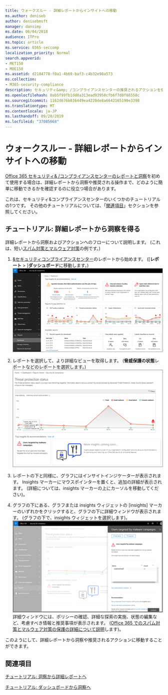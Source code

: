 ```yaml
---
title: ウォークスルー - 詳細レポートからインサイトへの移動
ms.author: deniseb
author: denisebmsft
manager: dansimp
ms.date: 06/04/2018
audience: ITPro
ms.topic: article
ms.service: O365-seccomp
localization_priority: Normal
search.appverid:
- MET150
- MOE150
ms.assetid: d2104778-f0a1-4b69-baf3-c4b32e98a573
ms.collection:
- M365-security-compliance
description: セキュリティ&amp; /コンプライアンスセンターの推奨されるアクションを使用して、詳細レポートから洞察に移動する方法について説明します。
ms.openlocfilehash: 0ab5f99fb1dd8a313ead93950cfb6f7d0f86558c
ms.sourcegitcommit: 1162d676b036449ea4220de8a6642165190e3398
ms.translationtype: MT
ms.contentlocale: ja-JP
ms.lasthandoff: 09/20/2019
ms.locfileid: "37085668"
---
```

# <a name="walkthrough---from-a-detailed-report-to-an-insight"></a>ウォークスルー - 詳細レポートからインサイトへの移動

[Office 365 セキュリティ&amp; /コンプライアンスセンターのレポートと洞察](reports-and-insights-in-security-and-compliance.md)を初めて使用する場合は、詳細レポートから洞察や推奨される操作まで、どのように簡単に移動できるかを確認するのに役立つ場合があります。 
  
これは、セキュリティ&amp;コンプライアンスセンターのいくつかのチュートリアルの1つです。 その他のチュートリアルについては、「[関連項目](#related-topics)」セクションを参照してください。 
  
## <a name="walkthrough-from-a-detailed-report-to-an-insight"></a>チュートリアル: 詳細レポートから洞察を得る

詳細レポートから洞察およびアクションへのフローについて説明します。 (これは、短い[スパム対策とマルウェア対策](anti-spam-and-anti-malware-protection.md)の例です。) 
  
1. [ &amp;セキュリティコンプライアンスセンター](https://protection.office.com)のレポートから始めます。 ([**レポート** \> ]**ダッシュボード**に移動します。) <br/>![セキュリティ&amp; /コンプライアンスセンターで、[レポート\> ] ダッシュボードに移動します。](../media/68f3bb7c-b4f7-4cca-904b-478643a93c94.png)
  
2. レポートを選択して、より詳細なビューを取得します。 (**脅威保護の状態**レポートなどのレポートを選択します。)<br/>![分析情報を示す脅威保護状態レポート](../media/f47d7dbd-816a-47ba-b8db-53919fbed192.png)
  
3. レポートの下と同様に、グラフにはインサイトインジケーターが表示されます。 Insights マーカーにマウスポインターを置くと、追加の詳細が表示されます。 (詳細については、insights マーカーの上にカーソルを移動してください)。
    
4. グラフの下にある、グラフまたは insights ウィジェットの [insights] マーカーのいずれかをクリックすると、グラフの下に詳細ウィンドウが表示されます。 (グラフの下で、insights ウィジェットを選択します)。<br/>![マルウェアに関する洞察の詳細](../media/2c8bccc5-ca4e-4bb9-ad4c-55fcee0535b7.png)<br/>詳細ウィンドウには、ポリシーの確認、詳細な探索の実施、状態の編集など、考慮すべき情報と推奨事項が表示されます。 ([Office 365 でのスパム対策とマルウェア対策の保護の詳細について説明](anti-spam-and-anti-malware-protection.md)します)。
    
このようにして、詳細レポートから洞察や推奨されるアクションに移動することができます。 
  
## <a name="related-topics"></a>関連項目

[チュートリアル: 洞察から詳細レポートへ](from-an-insight-to-a-detailed-report.md)
  
[チュートリアル: ダッシュボードから洞察へ](from-a-dashboard-to-an-insight.md)
  

